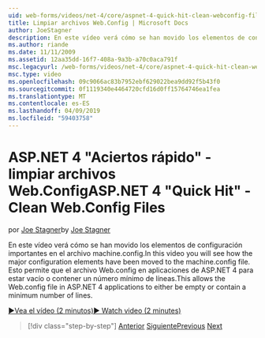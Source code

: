 ```yaml
---
uid: web-forms/videos/net-4/core/aspnet-4-quick-hit-clean-webconfig-files
title: Limpiar archivos Web.Config | Microsoft Docs
author: JoeStagner
description: En este vídeo verá cómo se han movido los elementos de configuración importantes en el archivo machine.config. Esto permite que el archivo Web.config en la aplicación de ASP.NET 4...
ms.author: riande
ms.date: 11/11/2009
ms.assetid: 12aa35dd-16f7-408a-9a3b-a70c0aca791f
msc.legacyurl: /web-forms/videos/net-4/core/aspnet-4-quick-hit-clean-webconfig-files
msc.type: video
ms.openlocfilehash: 09c9066ac83b7952ebf629022bea9dd92f5b43f0
ms.sourcegitcommit: 0f1119340e4464720cfd16d0ff15764746ea1fea
ms.translationtype: MT
ms.contentlocale: es-ES
ms.lasthandoff: 04/09/2019
ms.locfileid: "59403758"
---
```

# <a name="aspnet-4-quick-hit---clean-webconfig-files"></a><span data-ttu-id="eaa27-104">ASP.NET 4 "Aciertos rápido" - limpiar archivos Web.Config</span><span class="sxs-lookup"><span data-stu-id="eaa27-104">ASP.NET 4 "Quick Hit" - Clean Web.Config Files</span></span>

<span data-ttu-id="eaa27-105">por [Joe Stagner](https://github.com/JoeStagner)</span><span class="sxs-lookup"><span data-stu-id="eaa27-105">by [Joe Stagner](https://github.com/JoeStagner)</span></span>

<span data-ttu-id="eaa27-106">En este vídeo verá cómo se han movido los elementos de configuración importantes en el archivo machine.config.</span><span class="sxs-lookup"><span data-stu-id="eaa27-106">In this video you will see how the major configuration elements have been moved to the machine.config file.</span></span> <span data-ttu-id="eaa27-107">Esto permite que el archivo Web.config en aplicaciones de ASP.NET 4 para estar vacío o contener un número mínimo de líneas.</span><span class="sxs-lookup"><span data-stu-id="eaa27-107">This allows the Web.config file in ASP.NET 4 applications to either be empty or contain a minimum number of lines.</span></span>

[<span data-ttu-id="eaa27-108">&#9654;Vea el vídeo (2 minutos)</span><span class="sxs-lookup"><span data-stu-id="eaa27-108">&#9654; Watch video (2 minutes)</span></span>](https://channel9.msdn.com/Blogs/ASP-NET-Site-Videos/aspnet-4-quick-hit-clean-webconfig-files)

> [!div class="step-by-step"]
> <span data-ttu-id="eaa27-109">[Anterior](aspnet-4-quick-hit-auto-start.md)
> [Siguiente](aspnet-4-quick-hit-predictable-client-ids.md)</span><span class="sxs-lookup"><span data-stu-id="eaa27-109">[Previous](aspnet-4-quick-hit-auto-start.md)
[Next](aspnet-4-quick-hit-predictable-client-ids.md)</span></span>
